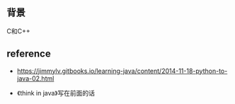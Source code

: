 
## 背景

C和C++




## reference

* https://jimmylv.gitbooks.io/learning-java/content/2014-11-18-python-to-java-02.html

* 《think in java》写在前面的话